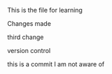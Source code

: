 
This is the file for learning

Changes made

third change

version control

this is a commit I am not aware of
